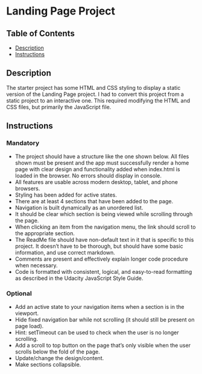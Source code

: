 # Landing Page Project

## Table of Contents

* [Description](#description)
* [Instructions](#instructions)


## Description
The starter project has some HTML and CSS styling to display a static version of the Landing Page project. I had to convert this project from a static project to an interactive one. This required modifying the HTML and CSS files, but primarily the JavaScript file.

## Instructions

### Mandatory
- The project should have a structure like the one shown below. All files shown must be present and the app must successfully render a home page with clear design and functionality added when index.html is loaded in the browser. No errors should display in console.
- All features are usable across modern desktop, tablet, and phone browsers.
- Styling has been added for active states.
- There are at least 4 sections that have been added to the page.
- Navigation is built dynamically as an unordered list.
- It should be clear which section is being viewed while scrolling through the page.
- When clicking an item from the navigation menu, the link should scroll to the appropriate section.
- The ReadMe file should have non-default text in it that is specific to this project. It doesn’t have to be thorough, but should have some basic information, and use correct markdown.
- Comments are present and effectively explain longer code procedure when necessary.
- Code is formatted with consistent, logical, and easy-to-read formatting as described in the Udacity JavaScript Style Guide.

### Optional
- Add an active state to your navigation items when a section is in the viewport.
- Hide fixed navigation bar while not scrolling (it should still be present on page load).
- Hint: setTimeout can be used to check when the user is no longer scrolling.
- Add a scroll to top button on the page that’s only visible when the user scrolls below the fold of the page.
- Update/change the design/content.
- Make sections collapsible.

